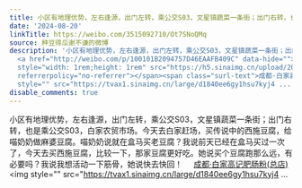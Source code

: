 ```yaml
---
title: 小区有地理优势，左右逢源，出门左转，乘公交S03，文星镇蔬菜一条街；出门右转，也是乘公交S03，白家农贸市场。今天去白家赶场，买传说中的西施豆腐，给喵奶奶做...
date: '2024-08-20'
linkTitle: https://weibo.com/3515092710/Ot7SNoQMq
source: 种豆得瓜谢不谦的微博
description: '小区有地理优势，左右逢源，出门左转，乘公交S03，文星镇蔬菜一条街；出门右转，也是乘公交S03，白家农贸市场。今天去白家赶场，买传说中的西施豆腐，给喵奶奶做麻婆豆腐。喵奶奶说就在盒马买老豆腐？我说前天已经在盒马买过一次了，今天去买西施豆腐，比较一下，那家豆腐更好吃。她说买个豆腐跑那么远，有必要吗？我说我想活动一下筋骨，她说快去快回！
  <a href="http://weibo.com/p/100101B2094757D46EAAFB409C" data-hide=""><span class="url-icon"><img
  style="width: 1rem;height: 1rem" src="https://h5.sinaimg.cn/upload/2015/09/25/3/timeline_card_small_location_default.png"
  referrerpolicy="no-referrer"></span><span class="surl-text">成都·白家高记肥肠粉(总店)</span></a><img
  style="" src="https://tvax1.sinaimg.cn/large/d1840ee6gy1hsu7kyj4 ...'
disable_comments: true
---
```

小区有地理优势，左右逢源，出门左转，乘公交S03，文星镇蔬菜一条街；出门右转，也是乘公交S03，白家农贸市场。今天去白家赶场，买传说中的西施豆腐，给喵奶奶做麻婆豆腐。喵奶奶说就在盒马买老豆腐？我说前天已经在盒马买过一次了，今天去买西施豆腐，比较一下，那家豆腐更好吃。她说买个豆腐跑那么远，有必要吗？我说我想活动一下筋骨，她说快去快回！ <a href="http://weibo.com/p/100101B2094757D46EAAFB409C" data-hide=""><span class="url-icon"><img style="width: 1rem;height: 1rem" src="https://h5.sinaimg.cn/upload/2015/09/25/3/timeline_card_small_location_default.png" referrerpolicy="no-referrer"></span><span class="surl-text">成都·白家高记肥肠粉(总店)</span></a><img style="" src="https://tvax1.sinaimg.cn/large/d1840ee6gy1hsu7kyj4 ...